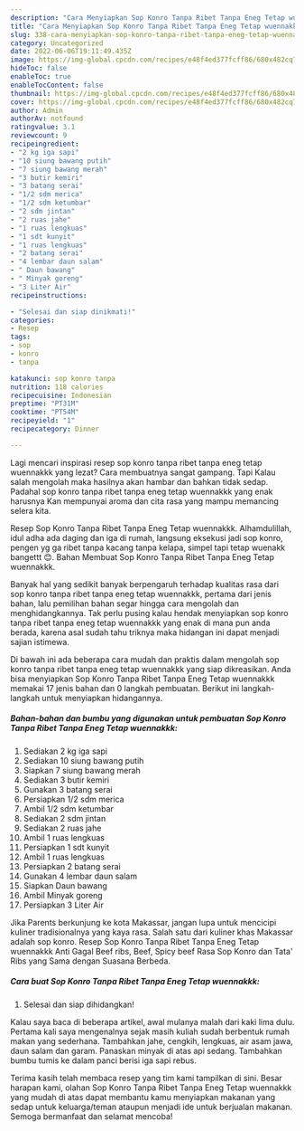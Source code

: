 ```yaml
---
description: "Cara Menyiapkan Sop Konro Tanpa Ribet Tanpa Eneg Tetap wuennakkk Anti Gagal"
title: "Cara Menyiapkan Sop Konro Tanpa Ribet Tanpa Eneg Tetap wuennakkk Anti Gagal"
slug: 338-cara-menyiapkan-sop-konro-tanpa-ribet-tanpa-eneg-tetap-wuennakkk-anti-gagal
category: Uncategorized
date: 2022-06-06T19:11:49.435Z
image: https://img-global.cpcdn.com/recipes/e48f4ed377fcff86/680x482cq70/sop-konro-tanpa-ribet-tanpa-eneg-tetap-wuennakkk-foto-resep-utama.jpg
hideToc: false
enableToc: true
enableTocContent: false
thumbnail: https://img-global.cpcdn.com/recipes/e48f4ed377fcff86/680x482cq70/sop-konro-tanpa-ribet-tanpa-eneg-tetap-wuennakkk-foto-resep-utama.jpg
cover: https://img-global.cpcdn.com/recipes/e48f4ed377fcff86/680x482cq70/sop-konro-tanpa-ribet-tanpa-eneg-tetap-wuennakkk-foto-resep-utama.jpg
author: Admin
authorAv: notfound
ratingvalue: 3.1
reviewcount: 9
recipeingredient:
- "2 kg iga sapi"
- "10 siung bawang putih"
- "7 siung bawang merah"
- "3 butir kemiri"
- "3 batang serai"
- "1/2 sdm merica"
- "1/2 sdm ketumbar"
- "2 sdm jintan"
- "2 ruas jahe"
- "1 ruas lengkuas"
- "1 sdt kunyit"
- "1 ruas lengkuas"
- "2 batang serai"
- "4 lembar daun salam"
- " Daun bawang"
- " Minyak goreng"
- "3 Liter Air"
recipeinstructions:

- "Selesai dan siap dinikmati!"
categories:
- Resep
tags:
- sop
- konro
- tanpa

katakunci: sop konro tanpa 
nutrition: 118 calories
recipecuisine: Indonesian
preptime: "PT31M"
cooktime: "PT54M"
recipeyield: "1"
recipecategory: Dinner

---
```



Lagi mencari inspirasi resep sop konro tanpa ribet tanpa eneg tetap wuennakkk yang lezat? Cara membuatnya sangat gampang. Tapi Kalau salah mengolah maka hasilnya akan hambar dan bahkan tidak sedap. Padahal sop konro tanpa ribet tanpa eneg tetap wuennakkk yang enak harusnya Kan mempunyai aroma dan cita rasa yang mampu memancing selera kita.


Resep Sop Konro Tanpa Ribet Tanpa Eneg Tetap wuennakkk. Alhamdulillah, idul adha ada daging dan iga di rumah, langsung eksekusi jadi sop konro, pengen yg ga ribet tanpa kacang tanpa kelapa, simpel tapi tetap wuenakk bangettt 😊. Bahan Membuat Sop Konro Tanpa Ribet Tanpa Eneg Tetap wuennakkk.

Banyak hal yang sedikit banyak berpengaruh terhadap kualitas rasa dari sop konro tanpa ribet tanpa eneg tetap wuennakkk, pertama dari jenis bahan, lalu pemilihan bahan segar hingga cara mengolah dan menghidangkannya. Tak perlu pusing kalau hendak menyiapkan sop konro tanpa ribet tanpa eneg tetap wuennakkk yang enak di mana pun anda berada, karena asal sudah tahu triknya maka hidangan ini dapat menjadi sajian istimewa.


Di bawah ini ada beberapa cara mudah dan praktis dalam mengolah sop konro tanpa ribet tanpa eneg tetap wuennakkk yang siap dikreasikan. Anda bisa menyiapkan Sop Konro Tanpa Ribet Tanpa Eneg Tetap wuennakkk memakai 17 jenis bahan dan 0 langkah pembuatan. Berikut ini langkah-langkah untuk menyiapkan hidangannya.

<!--inarticleads1-->

##### Bahan-bahan dan bumbu yang digunakan untuk pembuatan Sop Konro Tanpa Ribet Tanpa Eneg Tetap wuennakkk:

1. Sediakan 2 kg iga sapi
1. Sediakan 10 siung bawang putih
1. Siapkan 7 siung bawang merah
1. Sediakan 3 butir kemiri
1. Gunakan 3 batang serai
1. Persiapkan 1/2 sdm merica
1. Ambil 1/2 sdm ketumbar
1. Sediakan 2 sdm jintan
1. Sediakan 2 ruas jahe
1. Ambil 1 ruas lengkuas
1. Persiapkan 1 sdt kunyit
1. Ambil 1 ruas lengkuas
1. Persiapkan 2 batang serai
1. Gunakan 4 lembar daun salam
1. Siapkan  Daun bawang
1. Ambil  Minyak goreng
1. Persiapkan 3 Liter Air


Jika Parents berkunjung ke kota Makassar, jangan lupa untuk mencicipi kuliner tradisionalnya yang kaya rasa. Salah satu dari kuliner khas Makassar adalah sop konro. Resep Sop Konro Tanpa Ribet Tanpa Eneg Tetap wuennakkk Anti Gagal Beef ribs, Beef, Spicy beef Rasa Sop Konro dan Tata&#39; Ribs yang Sama dengan Suasana Berbeda. 

<!--inarticleads2-->

##### Cara buat Sop Konro Tanpa Ribet Tanpa Eneg Tetap wuennakkk:


1. Selesai dan siap dihidangkan!

Kalau saya baca di beberapa artikel, awal mulanya malah dari kaki lima dulu. Pertama kali saya mengenalnya sejak masih kuliah sudah berbentuk rumah makan yang sederhana. Tambahkan jahe, cengkih, lengkuas, air asam jawa, daun salam dan garam. Panaskan minyak di atas api sedang. Tambahkan bumbu tumis ke dalam panci berisi iga sapi rebus. 

Terima kasih telah membaca resep yang tim kami tampilkan di sini. Besar harapan kami, olahan Sop Konro Tanpa Ribet Tanpa Eneg Tetap wuennakkk yang mudah di atas dapat membantu kamu menyiapkan makanan yang sedap untuk keluarga/teman ataupun menjadi ide untuk berjualan makanan. Semoga bermanfaat dan selamat mencoba!
